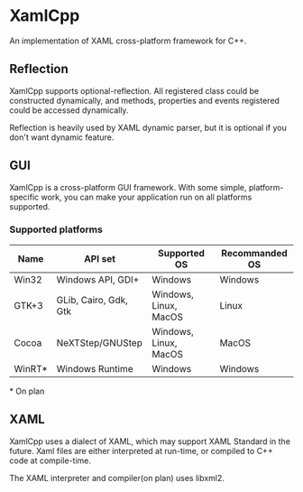 # XamlCpp
An implementation of XAML cross-platform framework for C++.
## Reflection
XamlCpp supports optional-reflection. All registered class could be constructed dynamically, and methods, properties and events registered could be accessed dynamically.

Reflection is heavily used by XAML dynamic parser, but it is optional if you don't want dynamic feature.

## GUI
XamlCpp is a cross-platform GUI framework. With some simple, platform-specific work, you can make your application run on all platforms supported.
### Supported platforms
|Name|API set|Supported OS|Recommanded OS|
|-|-|-|-|
|Win32|Windows API, GDI+|Windows|Windows|
|GTK+3|GLib, Cairo, Gdk, Gtk|Windows, Linux, MacOS|Linux|
|Cocoa|NeXTStep/GNUStep|Windows, Linux, MacOS|MacOS|
|WinRT*|Windows Runtime|Windows|Windows|

\* On plan

## XAML
XamlCpp uses a dialect of XAML, which may support XAML Standard in the future. Xaml files are either interpreted at run-time, or compiled to C++ code at compile-time.

The XAML interpreter and compiler(on plan) uses libxml2.
